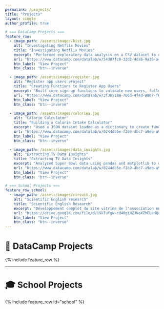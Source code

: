 ```yaml
---
permalink: /projects/
title: "Projects"
layout: single
author_profile: true

# === DataCamp Projects ===
feature_row:
  - image_path: /assets/images/hist.jpg
    alt: "Investigating Netflix Movies"
    title: "Investigating Netflix Movies"
    excerpt: "Performed exploratory data analysis on a CSV dataset to explore trends in movies from the 1990s."
    url: "https://www.datacamp.com/datalab/w/54d87fc0-32d2-4dab-9a36-ac2527552262/edit"
    btn_label: "View Project"
    btn_class: "btn--inverse"

  - image_path: /assets/images/register.jpg
    alt: "Register app users project"
    title: "Creating Functions to Register App Users"
    excerpt: "Built core sign-up functions to validate new users, following the sub-project guidelines."
    url: "https://www.datacamp.com/datalab/w/3f365189-766b-4f4d-9807-f63e5e7c5955/edit"
    btn_label: "View Project"
    btn_class: "btn--inverse"
    
  - image_path: /assets/images/calories.jpg
    alt: "Calorie Calculator"
    title: "Building a Calorie Intake Calculator"
    excerpt: "Used a JSON dataset loaded as a dictionary to create functions calculating total nutritional values."
    url: "https://www.datacamp.com/datalab/w/0244db5e-f2b9-4bc7-a9eb-a924fb23c52a/edit"
    btn_label: "View Project"
    btn_class: "btn--inverse"
  
  - image_path: /assets/images/data_insights.jpg
    alt: "Extracting TV Data Insights"
    title: "Extracting TV Data Insights"
    excerpt: "Analyzed Super Bowl data using pandas and matplotlib to uncover insights about viewership and halftime shows."
    url: "https://www.datacamp.com/datalab/w/0244db5e-f2b9-4bc7-a9eb-a924fb23c52a/edit"
    btn_label: "View Project"
    btn_class: "btn--inverse"

# === School Projects ===
feature_row_school:
  - image_path: /assets/images/circuit.jpg
    alt: "Scientific English research"
    title: "Scientific English Research"
    excerpt: "Développement complet du site vitrine de l'association en utilisant Jekyll, permettant d'augmenter leur visibilité et les dons en ligne."
    url: "https://drive.google.com/file/d/19kTufgw-cd40giNZJNoXZhFLeHQcR37L/view?usp=drive_link"
    btn_label: "View Project"
    btn_class: "btn--inverse"
---
```


# 🧠 DataCamp Projects
{% include feature_row %}

---

# 🎓 School Projects
{% include feature_row id="school" %}
